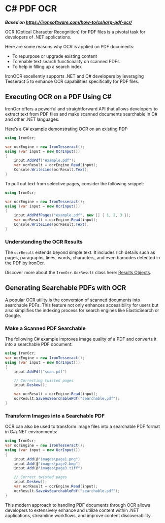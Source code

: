# C# PDF OCR

***Based on <https://ironsoftware.com/how-to/csharp-pdf-ocr/>***


OCR (Optical Character Recognition) for PDF files is a pivotal task for developers of .NET applications. 

Here are some reasons why OCR is applied on PDF documents:

- To repurpose or upgrade existing content
- To enable text search functionality on scanned PDFs
- To help in filling up a search index

IronOCR excellently supports .NET and C# developers by leveraging Tesseract 5 to enhance OCR capabilities specifically for PDF files.

## Executing OCR on a PDF Using C&num;

IronOcr offers a powerful and straightforward API that allows developers to extract text from PDF files and make scanned documents searchable in C# and other .NET languages.

Here’s a C# example demonstrating OCR on an existing PDF:

```cs
using IronOcr;

var ocrEngine = new IronTesseract();
using (var input = new OcrInput())
{
    input.AddPdf("example.pdf");
    var ocrResult = ocrEngine.Read(input);
    Console.WriteLine(ocrResult.Text);
}
```

To pull out text from selective pages, consider the following snippet:

```cs
using IronOcr;

var ocrEngine = new IronTesseract();
using (var input = new OcrInput())
{
    input.AddPdfPages("example.pdf", new [] { 1, 2, 3 });
    var ocrResult = ocrEngine.Read(input);
    Console.WriteLine(ocrResult.Text);
}
```

### Understanding the OCR Results

The `ocrResult` extends beyond simple text. It includes rich details such as pages, paragraphs, lines, words, characters, and even barcodes detected in the PDF by IronOcr.

Discover more about the `IronOcr.OcrResult` class here: [Results Objects](https://ironsoftware.com/csharp/ocr/examples/results-objects/).

## Generating Searchable PDFs with OCR

A popular OCR utility is the conversion of scanned documents into searchable PDFs. This feature not only enhances accessibility for users but also simplifies the indexing process for search engines like ElasticSearch or Google.

### Make a Scanned PDF Searchable

The following C# example improves image quality of a PDF and converts it into a searchable PDF document:

```cs
using IronOcr;
var ocrEngine = new IronTesseract();
using (var input = new OcrInput())
{
    input.AddPdf("scan.pdf")

    // Correcting twisted pages
    input.Deskew();

    var ocrResult = ocrEngine.Read(input);
    ocrResult.SaveAsSearchablePdf("searchable.pdf");
}
```

### Transform Images into a Searchable PDF

OCR can also be used to transform image files into a searchable PDF format in C#/.NET environments:

```cs
using IronOcr;
var ocrEngine = new IronTesseract();
using (var input = new OcrInput())
{
    input.Add(@"images\page1.png")
    input.Add(@"images\page2.bmp")
    input.Add(@"images\page3.tiff")

    // Correct twisted pages
    input.Deskew();
    var ocrResult = ocrEngine.Read(input);
    ocrResult.SaveAsSearchablePdf("searchable.pdf");
}
```

This modern approach to handling PDF documents through OCR allows developers to extensively enhance and utilize content within .NET applications, streamline workflows, and improve content discoverability.